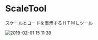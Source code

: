 # ScaleTool
スケールとコードを表示するＨＴＭＬツール

![2019-02-01 15 11 39](https://user-images.githubusercontent.com/13625204/52105898-e7767b00-2633-11e9-85e2-5a9b5107c530.png)

